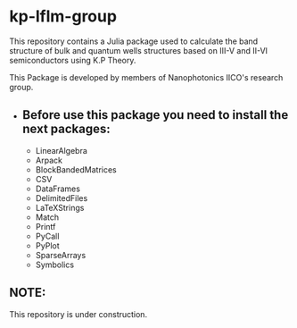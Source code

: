 # kp-lflm-group

This repository contains a Julia package used to calculate the band structure of bulk and quantum wells structures based on  III-V and II-VI semiconductors using K.P Theory.

This Package is developed by members of Nanophotonics IICO's research group. 

* ## Before use this package you need to install the next packages:
    * LinearAlgebra
    * Arpack
    * BlockBandedMatrices 
    * CSV
    * DataFrames
    * DelimitedFiles 
    * LaTeXStrings 
    * Match 
    * Printf
    * PyCall
    * PyPlot
    * SparseArrays
    * Symbolics
## NOTE:  
This repository is under construction.
